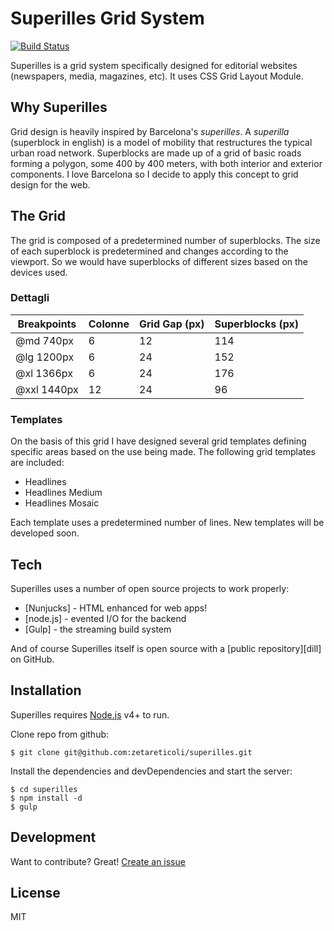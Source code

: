 # Superilles Grid System

[![Build Status](https://travis-ci.org/joemccann/dillinger.svg?branch=master)](https://travis-ci.org/joemccann/dillinger)

Superilles is a grid system specifically designed for editorial websites (newspapers, media, magazines, etc). It uses CSS Grid Layout Module.

## Why Superilles
Grid design is heavily inspired by Barcelona's _superilles_. A _superilla_ (superblock in english) is a model of mobility that restructures the typical urban road network. Superblocks are made up of a grid of basic roads forming a polygon, some 400 by 400 meters, with both interior and exterior components. I love Barcelona so I decide to apply this concept to grid design for the web.

## The Grid
The grid is composed of a predetermined number of superblocks. The size of each superblock is predetermined and changes according to the viewport. So we would have superblocks of different sizes based on the devices used. 

### Dettagli
| Breakpoints | Colonne  | Grid Gap (px)  | Superblocks (px) | 
|---|---|---|---|
| @md 740px | 6  | 12 | 114 |
| @lg 1200px | 6  | 24 | 152 |
| @xl 1366px | 6  | 24 | 176 |
| @xxl 1440px | 12  | 24 | 96 |

### Templates
On the basis of this grid I have designed several grid templates defining specific areas based on the use being made.
The following grid templates are included:
- Headlines
- Headlines Medium
- Headlines Mosaic

Each template uses a predetermined number of lines. New templates will be developed soon.

## Tech
Superilles uses a number of open source projects to work properly:
* [Nunjucks] - HTML enhanced for web apps!
* [node.js] - evented I/O for the backend
* [Gulp] - the streaming build system

And of course Superilles itself is open source with a [public repository][dill]
 on GitHub.

## Installation

Superilles requires [Node.js](https://nodejs.org/) v4+ to run.

Clone repo from github:
```
$ git clone git@github.com:zetareticoli/superilles.git
```

Install the dependencies and devDependencies and start the server:
```
$ cd superilles
$ npm install -d
$ gulp
```

## Development
Want to contribute? Great! [Create an issue](https://github.com/zetareticoli/superilles/issues/new)

## License
MIT